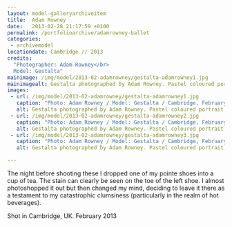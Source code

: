 ```yaml
---
layout: model-galleryarchiveitem
title:  Adam Rowney
date:   2013-02-28 21:17:59 +0100
permalink: /portfolioarchive/adamrowney-ballet
categories:
 - archivemodel
locationdate: Cambridge // 2013
credits:
  "Photographer: Adam Rowney</br>
  Model: Gestalta"
mainimage: /img/model/2013-02-adamrowney/gestalta-adamrowney1.jpg
mainimagealt: Gestalta photographed by Adam Rowney. Pastel coloured portrait of a nude ballet dancer
images:
 - url: /img/model/2013-02-adamrowney/gestalta-adamrowney1.jpg
   caption: "Photo: Adam Rowney / Model: Gestalta / Cambridge, February 2013"
   alt: Gestalta photographed by Adam Rowney. Pastel coloured portrait of a nude ballet dancer
 - url: /img/model/2013-02-adamrowney/gestalta-adamrowney2.jpg
   caption: "Photo: Adam Rowney / Model: Gestalta / Cambridge, February 2013"
   alt: Gestalta photographed by Adam Rowney. Pastel coloured portrait of a nude ballet dancer
 - url: /img/model/2013-02-adamrowney/gestalta-adamrowney3.jpg
   caption: "Photo: Adam Rowney / Model: Gestalta / Cambridge, February 2013"
   alt: Gestalta photographed by Adam Rowney. Pastel coloured portrait of a nude ballet dancer

---
```

The night before shooting these I dropped one of my pointe shoes into a cup of tea.  The stain can clearly be seen on the toe of the left shoe.  I almost photoshopped it out but then changed my mind, deciding to leave it there as a testament to my catastrophic clumsiness (particularly in the realm of hot beverages).

Shot in Cambridge, UK. February 2013
